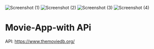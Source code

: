 ![Screenshot (1)](https://user-images.githubusercontent.com/112042894/194515746-37b86038-99ed-4611-b927-744b1a6cac94.png)
![Screenshot (2)](https://user-images.githubusercontent.com/112042894/194515749-97652c5e-bd2d-4547-9c67-dab996fdd257.png)
![Screenshot (3)](https://user-images.githubusercontent.com/112042894/194515753-4737b283-aa44-42c9-96bb-abb15c076e06.png)
![Screenshot (4)](https://user-images.githubusercontent.com/112042894/194515758-262bea2f-0a1a-42b7-93da-426c4641a769.png)
# Movie-App-with APi
API: https://www.themoviedb.org/
